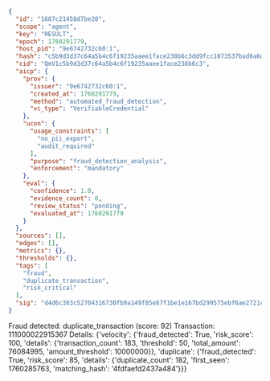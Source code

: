 ```json
{
  "id": "1687c21458d7be20",
  "scope": "agent",
  "key": "RESULT",
  "epoch": 1760291779,
  "host_pid": "9e6742732c60:1",
  "hash": "c5b9d3d37c64a5b4c6f19235aaee1face238b6c3dd9fcc1073537bad6a6db846",
  "cid": "QmV1c5b9d3d37c64a5b4c6f19235aaee1face238b6c3",
  "aicp": {
    "prov": {
      "issuer": "9e6742732c60:1",
      "created_at": 1760291779,
      "method": "automated_fraud_detection",
      "vc_type": "VerifiableCredential"
    },
    "ucon": {
      "usage_constraints": [
        "no_pii_export",
        "audit_required"
      ],
      "purpose": "fraud_detection_analysis",
      "enforcement": "mandatory"
    },
    "eval": {
      "confidence": 1.0,
      "evidence_count": 0,
      "review_status": "pending",
      "evaluated_at": 1760291779
    }
  },
  "sources": [],
  "edges": [],
  "metrics": {},
  "thresholds": {},
  "tags": [
    "fraud",
    "duplicate_transaction",
    "risk_critical"
  ],
  "sig": "d4d6c303c52704316730fb9a149f85e87f1be1e167bd299575ebf6ae2721cc7d"
}
```

Fraud detected: duplicate_transaction (score: 92)
Transaction: 111000022915367
Details: {'velocity': {'fraud_detected': True, 'risk_score': 100, 'details': {'transaction_count': 183, 'threshold': 50, 'total_amount': 76084995, 'amount_threshold': 10000000}}, 'duplicate': {'fraud_detected': True, 'risk_score': 85, 'details': {'duplicate_count': 182, 'first_seen': 1760285763, 'matching_hash': '4fdfaefd2437a484'}}}
